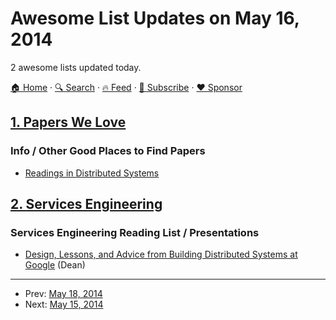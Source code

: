 # Awesome List Updates on May 16, 2014

2 awesome lists updated today.

[🏠 Home](/README.md) · [🔍 Search](https://www.trackawesomelist.com/search/) · [🔥 Feed](https://www.trackawesomelist.com/rss.xml) · [📮 Subscribe](https://trackawesomelist.us17.list-manage.com/subscribe?u=d2f0117aa829c83a63ec63c2f&id=36a103854c) · [❤️  Sponsor](https://github.com/sponsors/theowenyoung)



## [1. Papers We Love](/content/papers-we-love/papers-we-love/README.md)

### Info / Other Good Places to Find Papers

*   [Readings in Distributed Systems](http://christophermeiklejohn.com/distributed/systems/2013/07/12/readings-in-distributed-systems.html)

## [2. Services Engineering](/content/mmcgrana/services-engineering/README.md)

### Services Engineering Reading List / Presentations

*   [Design, Lessons, and Advice from Building Distributed Systems at Google](http://www.cs.cornell.edu/projects/ladis2009/talks/dean-keynote-ladis2009.pdf) (Dean)

---

- Prev: [May 18, 2014](/content/2014/05/18/README.md)
- Next: [May 15, 2014](/content/2014/05/15/README.md)